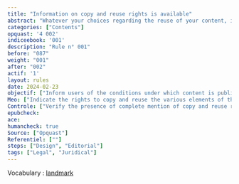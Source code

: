 ```yaml
---
title: "Information on copy and reuse rights is available" 
abstract: "Whatever your choices regarding the reuse of your content, it's essential to inform readers about their rights in this area."
categories: ["Contents"]
opquast: '4 002'
indiceebook: '001'
description: "Rule n° 001"
before: "087"
weight: "001"
after: "002"
actif: '1'
layout: rules
date: 2024-02-23
objectif: ["Inform users of the conditions under which content is published", "Inform users of the conditions for copying and reuse"]
Meo: ["Indicate the rights to copy and reuse the various elements of the book on one or more dedicated pages identified as such (copyrights page and credits page)."]
Controle: ["Verify the presence of complete mention of copy and reuse rights on one or more dedicated pages accessible via the table of contents or via one or more landmarks"]
epubcheck: 
ace: 
humancheck: true
Source: ["Opquast"]
Referentiel: [""]
steps: ["Design", "Editorial"]
tags: ["Legal", "Juridical"]
---
```


Vocabulary : [landmark](../../vocabulaire#landmarks)